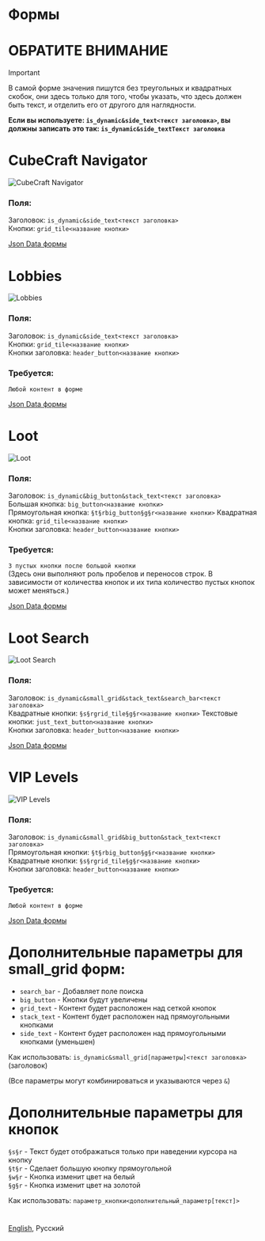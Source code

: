 # Формы

# ОБРАТИТЕ ВНИМАНИЕ
> [!important]
> В самой форме значения пишутся без треугольных и квадратных скобок, они здесь только для того, чтобы указать, что здесь должен быть текст, и отделить его от другого для наглядности.   
>
> **Eсли вы используете: `is_dynamic&side_text<текст заголовка>`, вы должны записать это так: `is_dynamic&side_textТекст заголовка`**

# CubeCraft Navigator
![CubeCraft Navigator](../images/cubecraft_navigator.png)

### Поля:
Заголовок: `is_dynamic&side_text<текст заголовка>`  
Кнопки: `grid_tile<название кнопки>`

[Json Data формы](../data/cubecraft_navigator.json)


# Lobbies
![Lobbies](../images/cubecraft_lobbies.png)

### Поля:
Заголовок: `is_dynamic&side_text<текст заголовка>`  
Кнопки: `grid_tile<название кнопки>`    
Кнопки заголовка: `header_button<название кнопки>`  

### Требуется:
`Любой контент в форме`

[Json Data формы](../data/cubecraft_lobbies.json)


# Loot
![Loot](../images/cubecraft_loot.png)

### Поля:
Заголовок: `is_dynamic&big_button&stack_text<текст заголовка>`  
Большая кнопка: `big_button<название кнопки>`   
Прямоугольная кнопка: `§t§rbig_button§g§r<название кнопки>` 
Квадратная кнопка: `grid_tile<название кнопки>`  
Кнопки заголовка: `header_button<название кнопки>`  

### Требуется:
`3 пустых кнопки после большой кнопки`  
(Здесь они выполняют роль пробелов и переносов строк.
В зависимости от количества кнопок и их типа количество пустых кнопок может меняться.)

[Json Data формы](../data/cubecraft_loot.json)


# Loot Search
![Loot Search](../images/cubecraft_loot_search.png)

### Поля:
Заголовок: `is_dynamic&small_grid&stack_text&search_bar<текст заголовка>`   
Квадратные кнопки: `§s§rgrid_tile§g§r<название кнопки>` 
Текстовые кнопки: `just_text_button<название кнопки>`   
Кнопки заголовка: `header_button<название кнопки>`  

[Json Data формы](../data/cubecraft_loot_search.json)


# VIP Levels
![VIP Levels](../images/cubecraft_vip_levels.png)

### Поля:
Заголовок: `is_dynamic&small_grid&big_button&stack_text<текст заголовка>`   
Прямоугольная кнопки: `§t§rbig_button§g§r<название кнопки>`     
Квадратные кнопки: `§s§rgrid_tile§g§r<название кнопки>`     
Кнопки заголовка: `header_button<название кнопки>`  

### Требуется:
`Любой контент в форме`

[Json Data формы](../data/cubecraft_vip_levels.json)


# Дополнительные параметры для small_grid форм:
- `search_bar` - Добавляет поле поиска
- `big_button` - Кнопки будут увеличены
- `grid_text` - Контент будет расположен над сеткой кнопок
- `stack_text` - Контент будет расположен над прямоугольными кнопками
- `side_text` - Контент будет расположен над прямоугольными кнопками (уменьшен)   

Как использовать: `is_dynamic&small_grid[параметры]<текст заголовка>` (заголовок)   

(Все параметры могут комбинироваться и указываются через `&`)


# Дополнительные параметры для кнопок
`§s§r` - Текст будет отображаться только при наведении курсора на кнопку    
`§t§r` - Сделает большую кнопку прямоугольной    
`§w§r` - Кнопка изменит цвет на белый   
`§g§r` - Кнопка изменит цвет на золотой 

Как использовать: `параметр_кнопки<дополнительный_параметр[текст]>`


#
[English](./eng.md), Русский